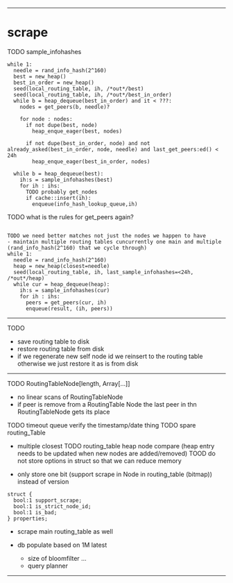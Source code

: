 -------------------------------------------------------------------------------
# scrape
TODO sample_infohashes

```
while 1:
  needle = rand_info_hash(2^160)
  best = new_heap()
  best_in_order = new_heap()
  seed(local_routing_table, ih, /*out*/best)
  seed(local_routing_table, ih, /*out*/best_in_order)
  while b = heap_dequeue(best_in_order) and it < ???:
    nodes = get_peers(b, needle)?

    for node : nodes:
      if not dupe(best, node)
        heap_enque_eager(best, nodes)

      if not dupe(best_in_order, node) and not already_asked(best_in_order, node, needle) and last_get_peers:ed() < 24h
        heap_enque_eager(best_in_order, nodes)

  while b = heap_dequeue(best):
    ih:s = sample_infohashes(best)
    for ih : ihs:
      TODO probably get_nodes
      if cache::insert(ih):
        enqueue(info_hash_lookup_queue,ih)

```

TODO what is the rules for get_peers again?
```

TODO we need better matches not just the nodes we happen to have
- maintain multiple routing tables cuncurrently one main and multiple (rand_info_hash(2^160) that we cycle through)
while 1:
  needle = rand_info_hash(2^160)
  heap = new_heap(closest=needle)
  seed(local_routing_table, ih, last_sample_infohashes=<24h, /*out*/heap)
  while cur = heap_dequeue(heap):
    ih:s = sample_infohashes(cur)
    for ih : ihs:
      peers = get_peers(cur, ih)
      enqueue(result, (ih, peers))
```

-------------------------------------------------------------------------------
TODO
- save routing table to disk
- restore routing table from disk
- if we regenerate new self node id we reinsert to the routing table otherwise
  we just restore it as is from disk

-------------------------------------------------------------------------------
TODO
RoutingTableNode[length, Array[...]]
- no linear scans of RoutingTableNode
- if peer is remove from a RoutingTable Node the last peer in thn
  RoutingTableNode gets its place

TODO timeout queue verify the timestamp/date thing
TODO spare routing_Table
  - multiple closest
TODO routing_table heap node compare (heap entry needs to be updated when new nodes are added/removed)
TOOD do not store options in struct so that we can reduce memory

- only store one bit (support scrape in Node in routing_table (bitmap)) instead of version
```
struct {
  bool:1 support_scrape;
  bool:1 is_strict_node_id;
  bool:1 is_bad;
} properties;
```
- scrape main routing_table as well

- db populate based on 1M latest
  - size of bloomfilter ...
  - query planner

-------------------------------------------------------------------------------
